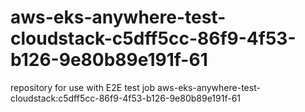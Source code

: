 # aws-eks-anywhere-test-cloudstack-c5dff5cc-86f9-4f53-b126-9e80b89e191f-61
repository for use with E2E test job aws-eks-anywhere-test-cloudstack:c5dff5cc-86f9-4f53-b126-9e80b89e191f-61
